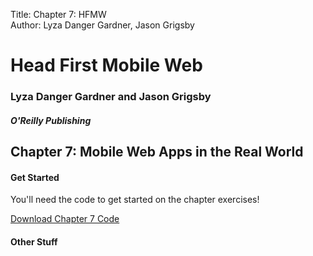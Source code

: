 Title: Chapter 7: HFMW  
Author: Lyza Danger Gardner, Jason Grigsby  

# Head First Mobile Web
### Lyza Danger Gardner and Jason Grigsby
##### O'Reilly Publishing

## Chapter 7: Mobile Web Apps in the Real World

#### Get Started
You'll need the code to get started on the chapter exercises!

[Download Chapter 7 Code](chapter7.zip "download")

#### Other Stuff